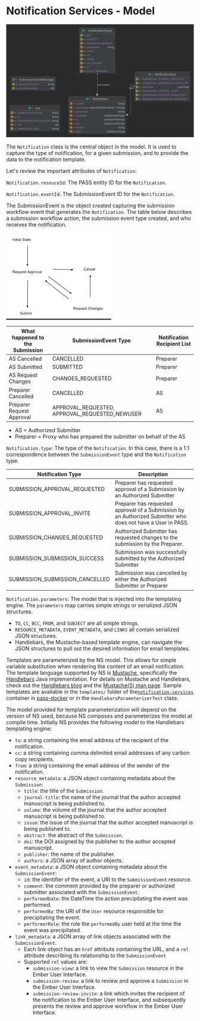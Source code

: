 # Notification Services - Model

![Notification Services Model](../../.gitbook/assets/notifications-model.png)

The `Notification` class is the central object in the model. It is used to capture the type of notification, for a given 
submission, and to provide the data to the notification template.

Let's review the important attributes of `Notification`:

`Notification.resouceId`: The PASS entity ID for the `Notification`.

`Notification.eventId`: The SubmissionEvent ID for the `Notification`.

The SubmissionEvent is the object created capturing the submission workflow event that generates the `Notification`. The 
table below describes a submission workflow action, the submission event type created, and who receives the notification.

![Submission State Model](../../.gitbook/assets/submission-state.png)

| What happened to the Submission | SubmissionEvent Type                           | Notification Recipient List |
|---------------------------------|------------------------------------------------|-----------------------------|
| AS Cancelled                    | CANCELLED                                      | Preparer                    |
| AS Submitted                    | SUBMITTED                                      | Preparer                    |
| AS Request Changes              | CHANGES_REQUESTED                              | Preparer                    |
| Preparer Cancelled              | CANCELLED                                      | AS                          |
| Preparer Request Approval       | APPROVAL_REQUESTED, APPROVAL_REQUESTED_NEWUSER | AS                          |

* AS = Authorized Submitter
* Preparer = Proxy who has prepared the submitter on behalf of the AS

`Notification.type`: The type of the `Notification`. In this case, there is a 1:1 correspondence between the `SubmissionEvent`
type and the `Notification` type.

| Notification Type               | Description                                                                                                  |
|---------------------------------|--------------------------------------------------------------------------------------------------------------|
| SUBMISSION_APPROVAL_REQUESTED   | Preparer has requested approval of a Submission by an Authorized Submitter                                   |
| SUBMISSION_APPROVAL_INVITE      | Preparer has requested approval of a Submission by an Authorized Submitter who does not have a User in PASS. |
| SUBMISSION_CHANGES_REQUESTED    | Authorized Submitter has requested changes to the submission by the Preparer.                                |
| SUBMISSION_SUBMISSION_SUCCESS   | Submission was successfully submitted by the Authorized Submitter                                            |
| SUBMISSION_SUBMISSION_CANCELLED | Submission was cancelled by either the Authorized Submitter or Preparer                                      |

`Notification.parameters`: The model that is injected into the templating engine. The `parameters` map carries simple 
strings or serialized JSON structures.
- `TO`, `CC`, `BCC`, `FROM`, and `SUBJECT` are all simple strings.
- `RESOURCE_METADATA`, `EVENT_METADATA`, and `LINKS` all contain serialized JSON structures.
- Handlebars, the Mustache-based template engine, can navigate the JSON structures to pull out the desired information 
for email templates.

Templates are parameterized by the NS model. This allows for simple variable substitution when rendering the content of 
an email notification. The template language supported by NS is [Mustache](https://mustache.github.io/), specifically
the [Handlebars](https://github.com/jknack/handlebars.java) Java implementation.  For details on Mustache and Handlebars, check out the [Handlebars blog](http://jknack.github.io/handlebars.java/)
and the [Mustache(5) man page](http://mustache.github.io/mustache.5.html).  Sample templates are available in the `templates/` folder of the[`notification-services`](https://github.com/eclipse-pass/pass-docker)
container in [pass-docker](https://github.com/eclipse-pass/pass-docker) or in the `HandlebarsParameterizerTest` class.

The model provided for template parameterization will depend on the version of NS used, because NS composes and 
parameterizes the model at compile time. Initially NS provides the following model to the Handlebars templating engine:
- `to`: a string containing the email address of the recipient of the notification.
- `cc`: a string containing comma delimited email addresses of any carbon copy recipients.
- `from`: a string containing the email address of the sender of the notification.
- `resource_metadata`: a JSON object containing metadata about the `Submission`:
    - `title`: the title of the `Submission`.
    - `journal-title`: the name of the journal that the author accepted manuscript is being published to.
    - `volume`: the volume of the journal that the author accepted manuscript is being published to.
    - `issue`: the issue of the journal that the author accepted manuscript is being published to.
    - `abstract`: the abstract of the `Submission`.
    - `doi`: the DOI assigned by the publisher to the author accepted manuscript.
    - `publisher`: the name of the publisher.
    - `authors`: a JSON array of author objects.
- `event_metadata`: a JSON object containing metadata about the `SubmissionEvent`:
    - `id`: the identifier of the event, a URI to the `SubmissionEvent` resource.
    - `comment`: the comment provided by the preparer or authorized submitter associated with the `SubmissionEvent`.
    - `performedDate`: the DateTime the action precipitating the event was performed.
    - `performedBy`: the URI of the `User` resource responsible for precipitating the event.
    - `performerRole`: the role the `performedBy` user held at the time the event was precipitated.
- `link_metadata`: a JSON array of link objects associated with the `SubmissionEvent`.
    - Each link object has an `href` attribute containing the URL, and a `rel` attribute describing its relationship to
    the `SubmissionEvent`
    - Supported `rel` values are:
        - `submission-view`: a link to view the `Submission` resource in the Ember User Interface.
        - `submission-review`: a link to review and approve a `Submission` in the Ember User Interface.
        - `submission-review-invite`: a link which invites the recipient of the notification to the Ember User Interface, 
        and subsequently presents the review and approve workflow in the Ember User Interface.
